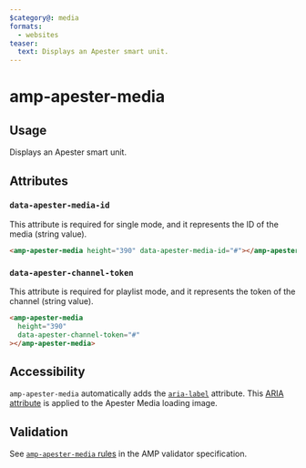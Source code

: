 ```yaml
---
$category@: media
formats:
  - websites
teaser:
  text: Displays an Apester smart unit.
---
```


<!---
Copyright 2016 The AMP HTML Authors. All Rights Reserved.

Licensed under the Apache License, Version 2.0 (the "License");
you may not use this file except in compliance with the License.
You may obtain a copy of the License at

      http://www.apache.org/licenses/LICENSE-2.0

Unless required by applicable law or agreed to in writing, software
distributed under the License is distributed on an "AS-IS" BASIS,
WITHOUT WARRANTIES OR CONDITIONS OF ANY KIND, either express or implied.
See the License for the specific language governing permissions and
limitations under the License.
-->

# amp-apester-media

## Usage

Displays an Apester smart unit.

## Attributes

### `data-apester-media-id`

This attribute is required for single mode, and it represents the ID of the
media (string value).

```html
<amp-apester-media height="390" data-apester-media-id="#"></amp-apester-media>
```

### `data-apester-channel-token`

This attribute is required for playlist mode, and it represents the token of the
channel (string value).

```html
<amp-apester-media
  height="390"
  data-apester-channel-token="#"
></amp-apester-media>
```

## Accessibility

`amp-apester-media` automatically adds the
[`aria-label`](https://www.w3.org/TR/wai-aria-1.1/#aria-label) attribute. This
[ARIA attribute](https://developer.mozilla.org/en-US/docs/Web/Accessibility/ARIA)
is applied to the Apester Media loading image.

## Validation

See [`amp-apester-media` rules](https://github.com/ampproject/amphtml/blob/master/extensions/amp-apester-media/validator-amp-apester-media.protoascii)
in the AMP validator specification.
